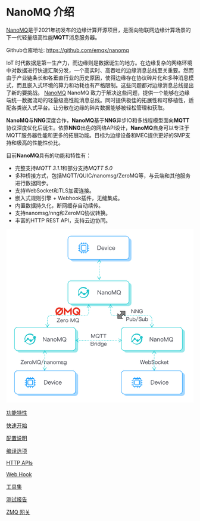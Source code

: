# NanoMQ 介绍

[NanoMQ](https://nanomq.io/zh)是于2021年初发布的边缘计算开源项目，是面向物联网边缘计算场景的下一代轻量级高性能**MQTT**消息服务器。

Github仓库地址: https://github.com/emqx/nanomq

IoT 时代数据是第一生产力，而边缘则是数据诞生的地方。在边缘复杂的网络环境中对数据进行快速汇聚分发，一个高实时、高吞吐的边缘消息总线至关重要。然而由于产业链条长和各垂直行业的历史原因，使得边缘存在协议碎片化和多种消息模式，而且嵌入式环境的算力和功耗也有严格限制。这些问题都对边缘消息总线提出了新的要挑战。
[NanoMQ](https://nanomq.io/zh) NanoMQ 致力于解决这些问题，提供一个能够在边缘端统一数据流动的轻量级高性能消息总线。同时提供极佳的拓展性和可移植性，适配各类嵌入式平台。让分散在边缘的碎片数据能够被轻松管理和获取。



**NanoMQ**与**NNG**深度合作，**NanoMQ**基于**NNG**异步IO和多线程模型面向**MQTT**协议深度优化后诞生。依靠**NNG**出色的网络API设计，**NanoMQ**自身可以专注于MQTT服务器性能和更多的拓展功能。目标为边缘设备和MEC提供更好的SMP支持和极高的性能性价比。

目前**NanoMQ**具有的功能和特性有：

- 完整支持*MQTT 3.1.1*和部分支持*MQTT 5.0*
- 多种桥接方式，包括MQTT/QUIC/nanomsg/ZeroMQ等，与云端和其他服务进行数据同步。
- 支持WebSocket和TLS加密连接。
- 嵌入式规则引擎 + Webhook插件，无缝集成。
- 内置数据持久化，断网缓存自动续传。
- 支持nanomsg/nng和ZeroMQ协议转换。
- 丰富的HTTP REST API，支持云边协同。

![img](./images/NanoMQ-introduction.png)

[功能特性](./features.md)

[快速开始](./quick-start.md)

[配置说明](./config-description/v014.md)

[编译选项](./build-options.md)

[HTTP APIs](./http-api/v4.md)

[Web Hook](./web-hook.md)

[工具集](./toolkit.md)

[测试报告](./test-report.md)

[ZMQ 网关](./zmq-gateway.md)

